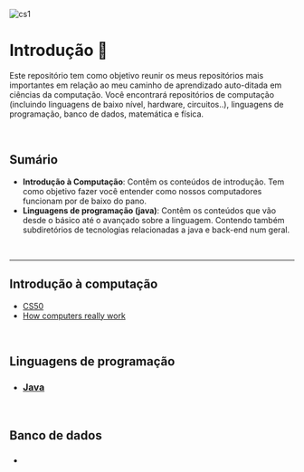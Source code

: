 
![cs1](https://github.com/FireguiQueen/ciencia-da-computacao/assets/98475125/731d3e76-02d6-43ab-b8f4-c6bcb2361e6f)

# Introdução :wave:
Este repositório tem como objetivo reunir os meus repositórios mais importantes em relação ao meu caminho de aprendizado auto-ditada em ciências da computação.
Você encontrará repositórios de computação (incluindo linguagens de baixo nível, hardware, circuitos..), linguagens de programação, banco de dados, matemática e física.

<br>

## Sumário
- **Introdução à Computação**: Contêm os conteúdos de introdução. Tem como objetivo fazer você entender como nossos computadores funcionam por de baixo do pano. 
- **Linguagens de programação (java)**: Contêm os conteúdos que vão desde o básico até o avançado sobre a linguagem. Contendo também subdiretórios de tecnologias relacionadas a java e back-end num geral. 

<br>

_____

## __Introdução à computação__
+ [CS50](https://github.com/FireguiQueen/CS50)
+ [How computers really work](https://github.com/FireguiQueen/how-computers-really-work) 

<br>

## __Linguagens de programação__
+ ### [Java](https://github.com/FireguiQueen/Java)

<br>

## __Banco de dados__
+ ### 

